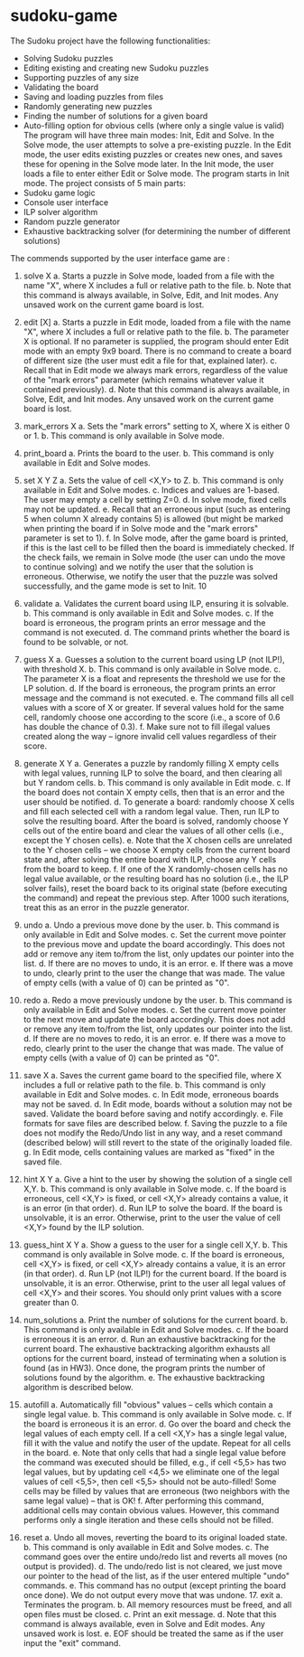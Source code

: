 # sudoku-game
The Sudoku project have the following functionalities: 
- Solving Sudoku puzzles 
- Editing existing and creating new Sudoku puzzles 
- Supporting puzzles of any size 
- Validating the board 
- Saving and loading puzzles from files 
- Randomly generating new puzzles 
- Finding the number of solutions for a given board 
- Auto-filling option for obvious cells (where only a single value is valid) 
The program will have three main modes: Init, Edit and Solve. In the Solve mode, the user attempts to solve a pre-existing puzzle. In the Edit mode, the user edits existing puzzles or creates new ones, and saves these for opening in the Solve mode later. In the Init mode, the user loads a file to enter either Edit or Solve mode. The program starts in Init mode. 
The project consists of 5 main parts: 
- Sudoku game logic 
- Console user interface 
- ILP solver algorithm 
- Random puzzle generator 
- Exhaustive backtracking solver (for determining the number of different solutions) 

The commends supported by the user interface game are :
1. solve X
a. Starts a puzzle in Solve mode, loaded from a file with the name "X", where X includes a full or relative path to the file.
b. Note that this command is always available, in Solve, Edit, and Init modes. Any unsaved work on the current game board is lost.

2. edit [X] 
a. Starts a puzzle in Edit mode, loaded from a file with the name "X", where X includes a full or relative path to the file.
b. The parameter X is optional. If no parameter is supplied, the program should enter Edit mode with an empty 9x9 board. There is no command to create a board of different size (the user must edit a file for that, explained later).
c. Recall that in Edit mode we always mark errors, regardless of the value of the "mark errors" parameter (which remains whatever value it contained previously).
d. Note that this command is always available, in Solve, Edit, and Init modes. Any unsaved work on the current game board is lost.

3. mark_errors X
a. Sets the "mark errors" setting to X, where X is either 0 or 1.
b. This command is only available in Solve mode.

4. print_board
a. Prints the board to the user.
b. This command is only available in Edit and Solve modes.

5. set X Y Z
a. Sets the value of cell <X,Y> to Z.
b. This command is only available in Edit and Solve modes.
c. Indices and values are 1-based. The user may empty a cell by setting Z=0.
d. In solve mode, fixed cells may not be updated.
e. Recall that an erroneous input (such as entering 5 when column X already contains 5) is allowed (but might be marked when printing the board if in Solve mode and the "mark errors" parameter is set to 1). f. In Solve mode, after the game board is printed, if this is the last cell to be filled then the board is immediately checked. If the check fails, we remain in Solve mode (the user can undo the move to continue solving) and we notify the user that the solution is erroneous. Otherwise, we notify the user that the puzzle was solved successfully, and the game mode is set to Init.
10

6. validate
a. Validates the current board using ILP, ensuring it is solvable.
b. This command is only available in Edit and Solve modes.
c. If the board is erroneous, the program prints an error message and the command is not executed.
d. The command prints whether the board is found to be solvable, or not.

7. guess X
a. Guesses a solution to the current board using LP (not ILP!), with threshold X.
b. This command is only available in Solve mode.
c. The parameter X is a float and represents the threshold we use for the LP solution.
d. If the board is erroneous, the program prints an error message and the command is not executed.
e. The command fills all cell values with a score of X or greater. If several values hold for the same cell, randomly choose one according to the score (i.e., a score of 0.6 has double the chance of 0.3).
f. Make sure not to fill illegal values created along the way – ignore invalid cell values regardless of their score.

8. generate X Y
a. Generates a puzzle by randomly filling X empty cells with legal values, running ILP to solve the board, and then clearing all but Y random cells.
b. This command is only available in Edit mode.
c. If the board does not contain X empty cells, then that is an error and the user should be notified.
d. To generate a board: randomly choose X cells and fill each selected cell with a random legal value. Then, run ILP to solve the resulting board. After the board is solved, randomly choose Y cells out of the entire board and clear the values of all other cells (i.e., except the Y chosen cells).
e. Note that the X chosen cells are unrelated to the Y chosen cells – we choose X empty cells from the current board state and, after solving the entire board with ILP, choose any Y cells from the board to keep.
f. If one of the X randomly-chosen cells has no legal value available, or the resulting board has no solution (i.e., the ILP solver fails), reset the board back to its original state (before executing the command) and repeat the previous step. After 1000 such iterations, treat this as an error in the puzzle generator. 

9. undo 
a. Undo a previous move done by the user.
b. This command is only available in Edit and Solve modes.
c. Set the current move pointer to the previous move and update the board accordingly. This does not add or remove any item to/from the list, only updates our pointer into the list. d. If there are no moves to undo, it is an error. e. If there was a move to undo, clearly print to the user the change that was made. The value of empty cells (with a value of 0) can be printed as "0". 

10. redo 
a. Redo a move previously undone by the user.
b. This command is only available in Edit and Solve modes. c. Set the current move pointer to the next move and update the board accordingly. This does not add or remove any item to/from the list, only updates our pointer into the list. d. If there are no moves to redo, it is an error. e. If there was a move to redo, clearly print to the user the change that was made. The value of empty cells (with a value of 0) can be printed as "0".

11. save X
a. Saves the current game board to the specified file, where X includes a full or relative path to the file.
b. This command is only available in Edit and Solve modes.
c. In Edit mode, erroneous boards may not be saved.
d. In Edit mode, boards without a solution may not be saved. Validate the board before saving and notify accordingly.
e. File formats for save files are described below.
f. Saving the puzzle to a file does not modify the Redo/Undo list in any way, and a reset command (described below) will still revert to the state of the originally loaded file.
g. In Edit mode, cells containing values are marked as "fixed" in the saved file.

12. hint X Y
a. Give a hint to the user by showing the solution of a single cell X,Y.
b. This command is only available in Solve mode.
c. If the board is erroneous, cell <X,Y> is fixed, or cell <X,Y> already contains a value, it is an error (in that order).
d. Run ILP to solve the board. If the board is unsolvable, it is an error. Otherwise, print to the user the value of cell <X,Y> found by the ILP solution.

13. guess_hint X Y
a. Show a guess to the user for a single cell X,Y.
b. This command is only available in Solve mode.
c. If the board is erroneous, cell <X,Y> is fixed, or cell <X,Y> already contains a value, it is an error (in that order).
d. Run LP (not ILP!) for the current board. If the board is unsolvable, it is an error. Otherwise, print to the user all legal values of cell <X,Y> and their
scores. You should only print values with a score greater than 0.

14. num_solutions
a. Print the number of solutions for the current board.
b. This command is only available in Edit and Solve modes.
c. If the board is erroneous it is an error.
d. Run an exhaustive backtracking for the current board. The exhaustive backtracking algorithm exhausts all options for the current board, instead of terminating when a solution is found (as in HW3). Once done, the program prints the number of solutions found by the algorithm.
e. The exhaustive backtracking algorithm is described below.

15. autofill
a. Automatically fill "obvious" values – cells which contain a single legal value.
b. This command is only available in Solve mode.
c. If the board is erroneous it is an error.
d. Go over the board and check the legal values of each empty cell. If a cell <X,Y> has a single legal value, fill it with the value and notify the user of the update. Repeat for all cells in the board.
e. Note that only cells that had a single legal value before the command was executed should be filled, e.g., if cell <5,5> has two legal values, but by updating cell <4,5> we eliminate one of the legal values of cell <5,5>, then cell <5,5> should not be auto-filled! Some cells may be filled by values that are erroneous (two neighbors with the same legal value) – that is OK!
f. After performing this command, additional cells may contain obvious values. However, this command performs only a single iteration and these cells should not be filled.

16. reset
a. Undo all moves, reverting the board to its original loaded state.
b. This command is only available in Edit and Solve modes.
c. The command goes over the entire undo/redo list and reverts all moves (no output is provided).
d. The undo/redo list is not cleared, we just move our pointer to the head of the list, as if the user entered multiple "undo" commands.
e. This command has no output (except printing the board once done). We do not output every move that was undone. 17. exit a. Terminates the program. b. All memory resources must be freed, and all open files must be closed. c. Print an exit message.
d. Note that this command is always available, even in Solve and Edit modes. Any unsaved work is lost.
e. EOF should be treated the same as if the user input the "exit" command.

